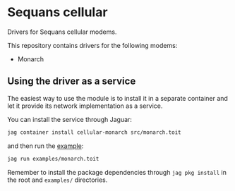 # Sequans cellular
Drivers for Sequans cellular modems.

This repository contains drivers for the following modems:
- Monarch

## Using the driver as a service
The easiest way to use the module is to install it in a separate container 
and let it provide its network implementation as a service.

You can install the service through Jaguar:

``` sh
jag container install cellular-monarch src/monarch.toit
```

and then run the [example](examples/monarch.toit):

``` sh
jag run examples/monarch.toit
```

Remember to install the package dependencies through `jag pkg install` in the 
root and `examples/` directories.
